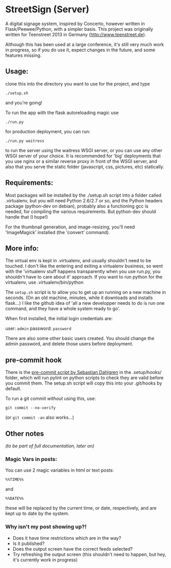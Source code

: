 # StreetSign (Server)
A digital signage system, inspired by Concerto, however written in Flask/Peewee/Python,
with a simpler basis.  This project was originally written for Teenstreet 2013 in Germany
(http://www.teenstreet.de).

Although this has been used at a large conference, it's still very much work in progress,
so if you do use it, expect changes in the future, and some features missing.

## Usage:

clone this into the directory you want to use for the project, and type

    ./setup.sh

and you're going!

To run the app with the flask autoreloading magic use

    ./run.py

for production deployment, you can run:

    ./run.py waitress

to run the server using the waitress WSGI server, or you can use any other WSGI server of your choice.  It is recommended for 'big' deployments that you use nginx or a similar reverse proxy in front of the WSGI server, and also that you serve the static folder (javascript, css, pictures, etc) statically.

## Requirements:

Most packages will be installed by the ./setup.sh script into a folder called .virtualenv,
but you will need Python 2.6/2.7 or so, and the Python headers package (python-dev on debian),
probably also a functioning gcc is needed, for compiling the various requirements.  But
python-dev should handle that (I hope!)

For the thumbnail generation, and image-resizing, you'll need 'ImageMagick' installed (the 'convert' command).

## More info:

The virtual env is kept in .virtualenv, and usually shouldn't need to be touched.  I don't like the entering and exiting a virtualenv business, so went with the 'virtualenv stuff happens transparently when you use run.py, you shouldn't have to care about it' approach.  If you want to run python for the virtualenv, use .virtualenv/bin/python

The `setup.sh` script is to allow you to get up an running on a new machine in seconds. (On an old machine, minutes, while it downloads and installs flask...)  I like the github idea of 'all a new developper needs to do is run one command, and they have a whole system ready to go'.

When first installed, the initial login credentials are:

user: `admin`
password: `password`

There are also some other basic users created.  You should change the admin password, and delete those users before deployment.

## pre-commit hook
There is the [pre-commit script by Sebastian Dahlgren](https://github.com/sebdah/git-pylint-commit-hook) in the .setup/hooks/ folder, which will run pylint on python scripts to check they are valid before you commit them. The setup.sh script will copy this into your .git/hooks by default.

To run a git commit *without* using this, use:

    git commit --no-verify

(or `git commit -an` also works...) 


## Other notes

_(to be part of full documentation, later on)_

### Magic Vars in posts:

You can use 2 magic variables in html or text posts:

    %%TIME%%

and

    %%DATE%%

these will be replaced by the current time, or date, respectively, and are kept
up to date by the system.

### Why isn't my post showing up?!

- Does it have time restrictions which are in the way?
- Is it published?
- Does the output screen have the correct feeds selected?
- Try refreshing the output screen (this shouldn't need to happen, but hey, it's currently work in progress)
